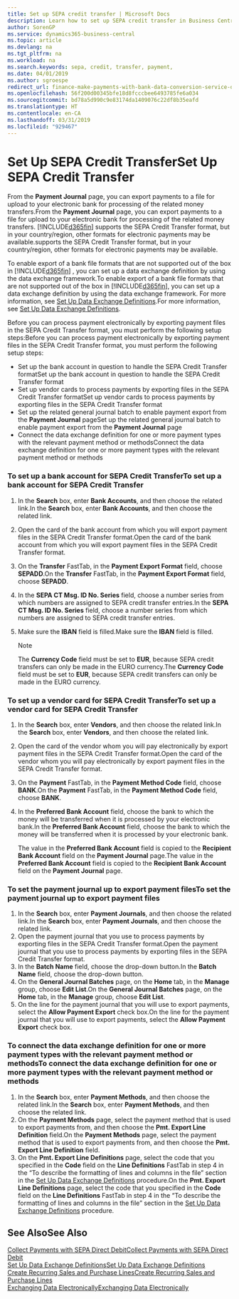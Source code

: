 ```yaml
---
title: Set up SEPA credit transfer | Microsoft Docs
description: Learn how to set up SEPA credit transfer in Business Central .
author: SorenGP
ms.service: dynamics365-business-central
ms.topic: article
ms.devlang: na
ms.tgt_pltfrm: na
ms.workload: na
ms.search.keywords: sepa, credit, transfer, payment,
ms.date: 04/01/2019
ms.author: sgroespe
redirect_url: finance-make-payments-with-bank-data-conversion-service-or-sepa-credit-transfer
ms.openlocfilehash: 56f200d00345bfe18d8fcccbee6493785fe6a034
ms.sourcegitcommit: bd78a5d990c9e83174da1409076c22df8b35eafd
ms.translationtype: HT
ms.contentlocale: en-CA
ms.lasthandoff: 03/31/2019
ms.locfileid: "929467"
---
```

# <a name="set-up-sepa-credit-transfer"></a><span data-ttu-id="0c015-103">Set Up SEPA Credit Transfer</span><span class="sxs-lookup"><span data-stu-id="0c015-103">Set Up SEPA Credit Transfer</span></span>
<span data-ttu-id="0c015-104">From the **Payment Journal** page, you can export payments to a file for upload to your electronic bank for processing of the related money transfers.</span><span class="sxs-lookup"><span data-stu-id="0c015-104">From the **Payment Journal** page, you can export payments to a file for upload to your electronic bank for processing of the related money transfers.</span></span> [!INCLUDE[d365fin](includes/d365fin_md.md)] <span data-ttu-id="0c015-105">supports the SEPA Credit Transfer format, but in your country/region, other formats for electronic payments may be available.</span><span class="sxs-lookup"><span data-stu-id="0c015-105">supports the SEPA Credit Transfer format, but in your country/region, other formats for electronic payments may be available.</span></span>  

<span data-ttu-id="0c015-106">To enable export of a bank file formats that are not supported out of the box in [!INCLUDE[d365fin](includes/d365fin_md.md)] , you can set up a data exchange definition by using the data exchange framework.</span><span class="sxs-lookup"><span data-stu-id="0c015-106">To enable export of a bank file formats that are not supported out of the box in [!INCLUDE[d365fin](includes/d365fin_md.md)], you can set up a data exchange definition by using the data exchange framework.</span></span> <span data-ttu-id="0c015-107">For more information, see [Set Up Data Exchange Definitions](across-how-to-set-up-data-exchange-definitions.md).</span><span class="sxs-lookup"><span data-stu-id="0c015-107">For more information, see [Set Up Data Exchange Definitions](across-how-to-set-up-data-exchange-definitions.md).</span></span>  

<span data-ttu-id="0c015-108">Before you can process payment electronically by exporting payment files in the SEPA Credit Transfer format, you must perform the following setup steps:</span><span class="sxs-lookup"><span data-stu-id="0c015-108">Before you can process payment electronically by exporting payment files in the SEPA Credit Transfer format, you must perform the following setup steps:</span></span>  

* <span data-ttu-id="0c015-109">Set up the bank account in question to handle the SEPA Credit Transfer format</span><span class="sxs-lookup"><span data-stu-id="0c015-109">Set up the bank account in question to handle the SEPA Credit Transfer format</span></span>  
* <span data-ttu-id="0c015-110">Set up vendor cards to process payments by exporting files in the SEPA Credit Transfer format</span><span class="sxs-lookup"><span data-stu-id="0c015-110">Set up vendor cards to process payments by exporting files in the SEPA Credit Transfer format</span></span>  
* <span data-ttu-id="0c015-111">Set up the related general journal batch to enable payment export from the **Payment Journal** page</span><span class="sxs-lookup"><span data-stu-id="0c015-111">Set up the related general journal batch to enable payment export from the **Payment Journal** page</span></span>  
* <span data-ttu-id="0c015-112">Connect the data exchange definition for one or more payment types with the relevant payment method or methods</span><span class="sxs-lookup"><span data-stu-id="0c015-112">Connect the data exchange definition for one or more payment types with the relevant payment method or methods</span></span>  

### <a name="to-set-up-a-bank-account-for-sepa-credit-transfer"></a><span data-ttu-id="0c015-113">To set up a bank account for SEPA Credit Transfer</span><span class="sxs-lookup"><span data-stu-id="0c015-113">To set up a bank account for SEPA Credit Transfer</span></span>  
1. <span data-ttu-id="0c015-114">In the **Search** box, enter **Bank Accounts**, and then choose the related link.</span><span class="sxs-lookup"><span data-stu-id="0c015-114">In the **Search** box, enter **Bank Accounts**, and then choose the related link.</span></span>  
2. <span data-ttu-id="0c015-115">Open the card of the bank account from which you will export payment files in the SEPA Credit Transfer format.</span><span class="sxs-lookup"><span data-stu-id="0c015-115">Open the card of the bank account from which you will export payment files in the SEPA Credit Transfer format.</span></span>  
3. <span data-ttu-id="0c015-116">On the **Transfer** FastTab, in the **Payment Export Format** field, choose **SEPADD**.</span><span class="sxs-lookup"><span data-stu-id="0c015-116">On the **Transfer** FastTab, in the **Payment Export Format** field, choose **SEPADD**.</span></span>  
4. <span data-ttu-id="0c015-117">In the **SEPA CT Msg. ID No. Series** field, choose a number series from which numbers are assigned to SEPA credit transfer entries.</span><span class="sxs-lookup"><span data-stu-id="0c015-117">In the **SEPA CT Msg. ID No. Series** field, choose a number series from which numbers are assigned to SEPA credit transfer entries.</span></span>  
5. <span data-ttu-id="0c015-118">Make sure the **IBAN** field is filled.</span><span class="sxs-lookup"><span data-stu-id="0c015-118">Make sure the **IBAN** field is filled.</span></span>  

    > [!NOTE]  
    >  <span data-ttu-id="0c015-119">The **Currency Code** field must be set to **EUR**, because SEPA credit transfers can only be made in the EURO currency.</span><span class="sxs-lookup"><span data-stu-id="0c015-119">The **Currency Code** field must be set to **EUR**, because SEPA credit transfers can only be made in the EURO currency.</span></span>  

### <a name="to-set-up-a-vendor-card-for-sepa-credit-transfer"></a><span data-ttu-id="0c015-120">To set up a vendor card for SEPA Credit Transfer</span><span class="sxs-lookup"><span data-stu-id="0c015-120">To set up a vendor card for SEPA Credit Transfer</span></span>  
1. <span data-ttu-id="0c015-121">In the **Search** box, enter **Vendors**, and then choose the related link.</span><span class="sxs-lookup"><span data-stu-id="0c015-121">In the **Search** box, enter **Vendors**, and then choose the related link.</span></span>  
2. <span data-ttu-id="0c015-122">Open the card of the vendor whom you will pay electronically by export payment files in the SEPA Credit Transfer format.</span><span class="sxs-lookup"><span data-stu-id="0c015-122">Open the card of the vendor whom you will pay electronically by export payment files in the SEPA Credit Transfer format.</span></span>  
3. <span data-ttu-id="0c015-123">On the **Payment** FastTab, in the **Payment Method Code** field, choose **BANK**.</span><span class="sxs-lookup"><span data-stu-id="0c015-123">On the **Payment** FastTab, in the **Payment Method Code** field, choose **BANK**.</span></span>  
4. <span data-ttu-id="0c015-124">In the **Preferred Bank Account** field, choose the bank to which the money will be transferred when it is processed by your electronic bank.</span><span class="sxs-lookup"><span data-stu-id="0c015-124">In the **Preferred Bank Account** field, choose the bank to which the money will be transferred when it is processed by your electronic bank.</span></span>  

     <span data-ttu-id="0c015-125">The value in the **Preferred Bank Account** field is copied to the **Recipient Bank Account** field on the **Payment Journal** page.</span><span class="sxs-lookup"><span data-stu-id="0c015-125">The value in the **Preferred Bank Account** field is copied to the **Recipient Bank Account** field on the **Payment Journal** page.</span></span>  

### <a name="to-set-the-payment-journal-up-to-export-payment-files"></a><span data-ttu-id="0c015-126">To set the payment journal up to export payment files</span><span class="sxs-lookup"><span data-stu-id="0c015-126">To set the payment journal up to export payment files</span></span>  
1. <span data-ttu-id="0c015-127">In the **Search** box, enter **Payment Journals**, and then choose the related link.</span><span class="sxs-lookup"><span data-stu-id="0c015-127">In the **Search** box, enter **Payment Journals**, and then choose the related link.</span></span>  
2. <span data-ttu-id="0c015-128">Open the payment journal that you use to process payments by exporting files in the SEPA Credit Transfer format.</span><span class="sxs-lookup"><span data-stu-id="0c015-128">Open the payment journal that you use to process payments by exporting files in the SEPA Credit Transfer format.</span></span>  
3. <span data-ttu-id="0c015-129">In the **Batch Name** field, choose the drop\-down button.</span><span class="sxs-lookup"><span data-stu-id="0c015-129">In the **Batch Name** field, choose the drop\-down button.</span></span>  
4. <span data-ttu-id="0c015-130">On the **General Journal Batches** page, on the **Home** tab, in the **Manage** group, choose **Edit List**.</span><span class="sxs-lookup"><span data-stu-id="0c015-130">On the **General Journal Batches** page, on the **Home** tab, in the **Manage** group, choose **Edit List**.</span></span>  
5. <span data-ttu-id="0c015-131">On the line for the payment journal that you will use to export payments, select the **Allow Payment Export** check box.</span><span class="sxs-lookup"><span data-stu-id="0c015-131">On the line for the payment journal that you will use to export payments, select the **Allow Payment Export** check box.</span></span>  

### <a name="to-connect-the-data-exchange-definition-for-one-or-more-payment-types-with-the-relevant-payment-method-or-methods"></a><span data-ttu-id="0c015-132">To connect the data exchange definition for one or more payment types with the relevant payment method or methods</span><span class="sxs-lookup"><span data-stu-id="0c015-132">To connect the data exchange definition for one or more payment types with the relevant payment method or methods</span></span>  
1. <span data-ttu-id="0c015-133">In the **Search** box, enter **Payment Methods**, and then choose the related link.</span><span class="sxs-lookup"><span data-stu-id="0c015-133">In the **Search** box, enter **Payment Methods**, and then choose the related link.</span></span>  
2. <span data-ttu-id="0c015-134">On the **Payment Methods** page, select the payment method that is used to export payments from, and then choose the **Pmt. Export Line Definition** field.</span><span class="sxs-lookup"><span data-stu-id="0c015-134">On the **Payment Methods** page, select the payment method that is used to export payments from, and then choose the **Pmt. Export Line Definition** field.</span></span>  
3. <span data-ttu-id="0c015-135">On the **Pmt. Export Line Definitions** page, select the code that you specified in the **Code** field on the **Line Definitions** FastTab in step 4 in the “To describe the formatting of lines and columns in the file” section in the [Set Up Data Exchange Definitions](across-how-to-set-up-data-exchange-definitions.md) procedure.</span><span class="sxs-lookup"><span data-stu-id="0c015-135">On the **Pmt. Export Line Definitions** page, select the code that you specified in the **Code** field on the **Line Definitions** FastTab in step 4 in the “To describe the formatting of lines and columns in the file” section in the [Set Up Data Exchange Definitions](across-how-to-set-up-data-exchange-definitions.md) procedure.</span></span>  

## <a name="see-also"></a><span data-ttu-id="0c015-136">See Also</span><span class="sxs-lookup"><span data-stu-id="0c015-136">See Also</span></span>  
[<span data-ttu-id="0c015-137">Collect Payments with SEPA Direct Debit</span><span class="sxs-lookup"><span data-stu-id="0c015-137">Collect Payments with SEPA Direct Debit</span></span>](finance-collect-payments-with-sepa-direct-debit.md)  
[<span data-ttu-id="0c015-138">Set Up Data Exchange Definitions</span><span class="sxs-lookup"><span data-stu-id="0c015-138">Set Up Data Exchange Definitions</span></span>](across-how-to-set-up-data-exchange-definitions.md)  
[<span data-ttu-id="0c015-139">Create Recurring Sales and Purchase Lines</span><span class="sxs-lookup"><span data-stu-id="0c015-139">Create Recurring Sales and Purchase Lines</span></span>](sales-how-work-standard-lines.md)  
[<span data-ttu-id="0c015-140">Exchanging Data Electronically</span><span class="sxs-lookup"><span data-stu-id="0c015-140">Exchanging Data Electronically</span></span>](across-data-exchange.md)  

